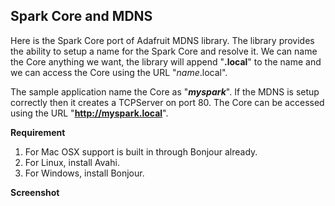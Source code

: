 Spark Core and MDNS
-------------------

Here is the Spark Core port of Adafruit MDNS library. The library provides the ability to setup a name for the Spark Core and resolve it. We can name the Core anything we want, the library will append "**.local**" to the name and we can access the Core using the URL "*name*.local".

The sample application name the Core as "***myspark***". If the MDNS is setup correctly then it creates a TCPServer on port 80. The Core can be accessed using the URL "**http://myspark.local**".

**Requirement**

 1. For Mac OSX support is built in through Bonjour already. 
 2. For Linux, install Avahi. 
 3. For Windows, install Bonjour.
 
**Screenshot**